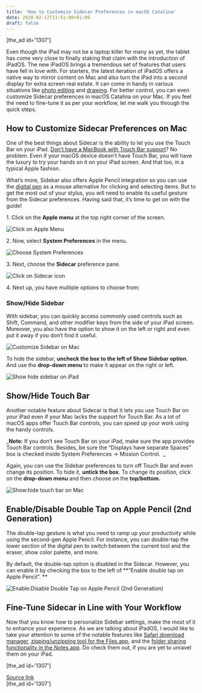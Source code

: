 ```yaml
---
title: 'How to Customize Sidecar Preferences in macOS Catalina'
date: 2020-02-12T11:51:00+01:00
draft: false
---
```


\[the\_ad id='1307'\]  
  

  

Even though the iPad may not be a laptop killer for many as yet, the tablet has come very close to finally staking that claim with the introduction of iPadOS. The new iPadOS brings a tremendous set of features that users have fell in love with. For starters, the latest iteration of iPadOS offers a native way to mirror content on Mac and also turn the iPad into a second display for extra screen real estate. It can come in handy in various situations like [photo editing](https://beebom.com/best-free-photo-editing-software/) and [drawing](https://beebom.com/best-drawing-programs/). For better control, you can even customize Sidecar preferences in macOS Catalina on your Mac. If you feel the need to fine-tune it as per your workflow, let me walk you through the quick steps.  

How to Customize Sidecar Preferences on Mac
-------------------------------------------

  

One of the best things about Sidecar is the ability to let you use the Touch Bar on your iPad. [Don’t have a MacBook with Touch Bar support](https://beebom.com/how-get-touchbar-functionality-any-mac/)? No problem. Even if your macOS device doesn’t have Touch Bar, you will have the luxury to try your hands on it on your iPad screen. And that too, in a typical Apple fashion.  

What’s more, Sidebar also offers Apple Pencil integration so you can use the [digital pen](https://beebom.com/apple-pencil-alternatives/) as a mouse alternative for clicking and selecting items. But to get the most out of your stylus, you will need to enable its useful gesture from the Sidecar preferences. Having said that, it’s time to get on with the guide!  

1\. Click on the **Apple menu** at the top right corner of the screen.  

![Click on Apple Menu](https://beebom.com/wp-content/uploads/2020/02/Click-on-Apple-Menu-.jpg)

2\. Now, select **System Preferences** in the menu.  

![Choose System Preferences](https://beebom.com/wp-content/uploads/2020/02/Choose-System-Preferences-.jpg)

3\. Next, choose the **Sidecar** preference pane.  

![Click on Sidecar icon](https://beebom.com/wp-content/uploads/2020/02/Click-on-Sidecar-icon-.jpg)

  
  

  

4\. Next up, you have multiple options to choose from:  

### Show/Hide Sidebar

  

With sidebar, you can quickly access commonly used controls such as Shift, Command, and other modifier keys from the side of your iPad screen. Moreover, you also have the option to show it on the left or right and even put it away if you don’t find it useful.  

![Customize Sidebar on Mac](https://beebom.com/wp-content/uploads/2020/02/Customize-Sidebar-on-Mac-.jpg)

To hide the sidebar, **uncheck the box to the left of Show Sidebar option**. And use the **drop-down menu** to make it appear on the right or left.  

![Show hide sidebar on iPad](https://beebom.com/wp-content/uploads/2020/02/Show-hide-sidebar-on-iPad-.jpg)

Show/Hide Touch Bar
-------------------

  

Another notable feature about Sidecar is that it lets you use Touch Bar on your iPad even if your Mac lacks the support for Touch Bar. As a lot of macOS apps offer Touch Bar controls, you can speed up your work using the handy controls.  

_**Note:** If you don’t see Touch Bar on your iPad, make sure the app provides Touch Bar controls. Besides, be sure the “Displays have separate Spaces” box is checked inside System Preferences -> Mission Control.  _  

Again, you can use the Sidebar preferences to turn off Touch Bar and even change its position. To hide it, **untick the box**. To change its position, click on the **drop-down menu** and then choose on the **top/bottom.**  

![Show:hide touch bar on Mac](https://beebom.com/wp-content/uploads/2020/02/Showhide-touch-bar-on-Mac-.jpg)

  
  

  

Enable/Disable Double Tap on Apple Pencil (2nd Generation)
----------------------------------------------------------

  

The double-tap gesture is what you need to ramp up your productivity while using the second-gen Apple Pencil. For instance, you can double-tap the lower section of the digital pen to switch between the current tool and the eraser, show color palette, and more.  

By default, the double-tap option is disabled in the Sidecar. However, you can enable it by checking the box to the left of **“Enable double tap on Apple Pencil”. **  

![Enable:Disable Double Tap on Apple Pencil (2nd Generation)](https://beebom.com/wp-content/uploads/2020/02/EnableDisable-Double-Tap-on-Apple-Pencil-2nd-Generation.jpg)

Fine-Tune Sidecar in Line with Your Workflow
--------------------------------------------

  

Now that you know how to personalize Sidebar settings, make the most of it to enhance your experience. As we are talking about iPadOS, I would like to take your attention to some of the notable features like [Safari download manager](https://beebom.com/manage-safari-downloads-ios-13-ipados-13/), [zipping/unzipping tool for the Files app](https://beebom.com/how-compress-extract-zip-files-iphone-ipad/), and the [folder sharing functionality in the Notes app](https://beebom.com/share-notes-app-folders-iphone-ipad-mac/). Do check them out, if you are yet to unravel them on your iPad.  

  
  
\[the\_ad id='1307'\]  
  
[Source link](https://beebom.com/customize-sidecar-preferences-macos-catalina/)  
\[the\_ad id='1307'\]